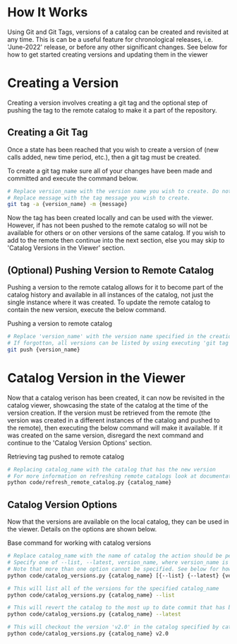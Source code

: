 # How It Works

Using Git and Git Tags, versions of a catalog can be created and revisited at any time. This is can be a useful feature for chronological releases, i.e. 'June-2022' release, or before any other significant changes. See below for how to get started creating versions and updating them in the viewer

# Creating a Version

Creating a version involves creating a git tag and the optional step of pushing the tag to the remote catalog to make it a part of the repository.

## Creating a Git Tag

Once a state has been reached that you wish to create a version of (new calls added, new time period, etc.), then a git tag must be created. 

To create a git tag make sure all of your changes have been made and committed and execute the command below.

```bash
# Replace version_name with the version name you wish to create. Do not include spaces
# Replace message with the tag message you wish to create. 
git tag -a {version_name} -m {message}
```

Now the tag has been created locally and can be used with the viewer. However, if has not been pushed to the remote catalog so will not be available for others or on other versions of the same catalog. If you wish to add to the remote then continue into the next section, else you may skip to 'Catalog Versions in the Viewer' section.

## (Optional) Pushing Version to Remote Catalog 

Pushing a version to the remote catalog allows for it to become part of the catalog history and available in all instances of the catalog, not just the single instance where it was created. To update the remote catalog to contain the new version, execute the below command.

Pushing a version to remote catalog
```bash
# Replace 'version_name' with the version name specified in the creation of the tag
# If forgotton, all versions can be listed by using executing 'git tag'
git push {version_name}
```

# Catalog Version in the Viewer

Now that a catalog verison has been created, it can now be revisited in the catalog viewer, showcasing the state of the catalog at the time of the version creation. If the version must be retrieved from the remote (the version was created in a different instances of the catalog and pushed to the remote), then executing the below command will make it available. If it was created on the same version, disregard the next command and continue to the 'Catalog Version Options' section. 

Retrieving tag pushed to remote catalog
```bash
# Replacing catalog_name with the catalog that has the new version
# For more information on refreshing remote catalogs look at documentation/README_remote_catalogs.md
python code/refresh_remote_catalog.py {catalog_name}
```

## Catalog Version Options

Now that the versions are available on the local catalog, they can be used in the viewer. Details on the options are shown below. 

Base command for working with catalog versions
```bash
# Replace catalog_name with the name of catalog the action should be performed on 
# Specify one of --list, --latest, version_name, where version_name is replaced by the version you wish to checkout
# Note that more than one option cannot be specified. See below for how each one can be used 
python code/catalog_versions.py {catalog_name} [{--list} {--latest} {version_name}]

# This will list all of the versions for the specified catalog_name
python code/catalog_versions.py {catalog_name} --list

# This will revert the catalog to the most up to date commit that has been retrieved locally
python code/catalog_versions.py {catalog_name} --latest

# This will checkout the version 'v2.0' in the catalog specified by catalog_name
python code/catalog_versions.py {catalog_name} v2.0
```



